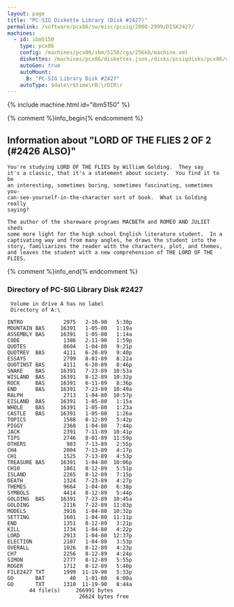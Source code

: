 ```yaml
---
layout: page
title: "PC-SIG Diskette Library (Disk #2427)"
permalink: /software/pcx86/sw/misc/pcsig/2000-2999/DISK2427/
machines:
  - id: ibm5150
    type: pcx86
    config: /machines/pcx86/ibm/5150/cga/256kb/machine.xml
    diskettes: /machines/pcx86/diskettes.json,/disks/pcsigdisks/pcx86/diskettes.json
    autoGen: true
    autoMount:
      B: "PC-SIG Library Disk #2427"
    autoType: $date\r$time\rB:\rDIR\r
---
```


{% include machine.html id="ibm5150" %}

{% comment %}info_begin{% endcomment %}

## Information about "LORD OF THE FLIES 2 OF 2 (#2426 ALSO)"

    You're studying LORD OF THE FLIES by William Golding.  They say
    it's a classic, that it's a statement about society.  You find it to be
    an interesting, sometimes boring, sometimes fascinating, sometimes you-
    can-see-yourself-in-the-character sort of book.  What is Golding really
    saying?
    
    The author of the shareware programs MACBETH and ROMEO AND JULIET sheds
    some more light for the high school English literature student.  In a
    captivating way and from many angles, he draws the student into the
    story, familiarizes the reader with the characters, plot, and themes,
    and leaves the student with a new comprehension of THE LORD OF THE
    FLIES.
{% comment %}info_end{% endcomment %}


### Directory of PC-SIG Library Disk #2427

     Volume in drive A has no label
     Directory of A:\

    INTRO             2975   2-10-90   5:30p
    MOUNTAIN BAS     16391   1-05-80   1:19a
    ASSEMBLY BAS     16391   1-05-80   1:14a
    CODE              1386   2-11-90   1:59p
    QUOTES            8604   1-04-80   9:21p
    QUOTREV  BAS      4111   6-20-89   9:40p
    ESSAYS            2799   8-01-89   8:22a
    QUOTINST BAS      4111   6-20-89   8:46p
    SNAKE    BAS     16391   7-23-89  10:53a
    WISLAND  BAS     16391   8-12-89  10:32p
    ROCK     BAS     16391   6-11-89   8:36p
    END      BAS     16391   7-23-89  10:49a
    RALPH             2713   1-04-80  10:57p
    EISLAND  BAS     16391   1-05-80   1:15a
    WHOLE    BAS     16391   1-05-80   1:23a
    CASTLE   BAS     16391   1-05-80   1:26a
    TOPICS            1588   8-12-89   5:42p
    PIGGY             2368   1-04-80   7:44p
    JACK              2391   7-11-89  10:41p
    TIPS              2746   8-01-89  11:59p
    OTHERS             983   7-13-89   2:55p
    CH4               2004   7-13-89   4:17p
    CH1               1525   7-13-89   4:53p
    TREASURE BAS     16391   1-04-80  10:06p
    CH10              1861   8-12-89   5:51p
    ISLAND            2265   8-12-89   7:15p
    DEATH             1324   7-23-89   4:27p
    THEMES            9664   1-04-80   6:38p
    SYMBOLS           4414   8-12-89   5:44p
    GOLDING  BAS     16391   7-23-89  10:45a
    GOLDING           2116   7-22-89  11:03p
    MODELS            3916   1-04-80  10:32p
    SETTING           1601   1-04-80  11:11p
    END               1351   8-12-89   3:21p
    KILL              1734   1-04-80   4:22p
    LORD              2913   1-04-80  12:37p
    ELECTION          2107   1-04-80   3:53p
    OVERALL           1026   8-12-89   4:23p
    CH7               2256   8-12-89   4:24p
    SIMON             2777   8-12-89   5:55p
    ROGER             1712   8-12-89   5:40p
    FILE2427 TXT      1999  11-19-90   5:33p
    GO       BAT        40   1-01-80   6:00a
    GO       TXT      1310  11-19-90   8:44a
           44 file(s)     266991 bytes
                           26624 bytes free
